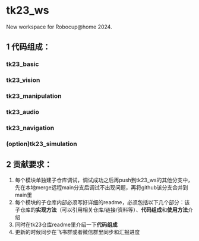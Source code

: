 # tk23_ws
New workspace for Robocup@home 2024.

## 1 代码组成：
### tk23_basic

### tk23_vision

### tk23_manipulation

### tk23_audio

### tk23_navigation

### (option)tk23_simulation

## 2 贡献要求：
1. 每个模块单独建子仓库调试，调试成功之后再push到tk23_ws的其他分支中，先在本地merge远程main分支后调试不出现问题，再将github该分支合并到main里
2. 每个模块的子仓库内部必须写好详细的readme，必须包括以下几个部分：该子仓库的**实现方法**（可以引用相关仓库/链接/资料等）、**代码组成**和**使用方法**介绍
3. 同时在tk23仓库readme里介绍一下**代码组成**
4. 更新的时候同步在飞书群或者微信群里同步和汇报进度
